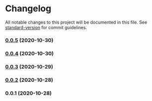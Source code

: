 # Changelog

All notable changes to this project will be documented in this file. See [standard-version](https://github.com/conventional-changelog/standard-version) for commit guidelines.

### [0.0.5](https://github.com/filsuck/nuxt-blurhash/compare/v0.0.4...v0.0.5) (2020-10-30)

### [0.0.4](https://github.com/filsuck/nuxt-blurhash/compare/v0.0.3...v0.0.4) (2020-10-30)

### [0.0.3](https://github.com/filsuck/nuxt-blurhash/compare/v0.0.2...v0.0.3) (2020-10-29)

### [0.0.2](https://github.com/filsuck/nuxt-blurhash/compare/v0.0.1...v0.0.2) (2020-10-28)

### 0.0.1 (2020-10-28)
